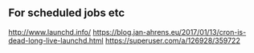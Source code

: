 ## For scheduled jobs etc

http://www.launchd.info/
https://blog.jan-ahrens.eu/2017/01/13/cron-is-dead-long-live-launchd.html
https://superuser.com/a/126928/359722